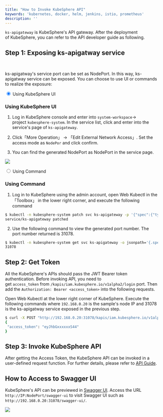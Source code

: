 ```yaml
---
title: "How to Invoke KubeSphere API"
keywords: 'kubernetes, docker, helm, jenkins, istio, prometheus'
description: ''
---
```



`ks-apigateway` is KubeSphere's API gateway. After the deployment of KubeSphere, you can refer to the API developer guide as following. 


## Step 1: Exposing ks-apigatway service
 

ks-apigatway's service port can be set as NodePort. In this way, ks-apigatway service can be exposed. You can choose to use UI or commands to realize the exposure:

<div class="md-tabs">
<input type="radio" name="tabs" id="ui" checked="checked">
<label for="ui">Using KubeSphere UI</label>
<span class="md-tab">

### Using KubeSphere UI

1. Log in KubeSphere console and enter into `system-workspace`-> project `kubesphere-system`. In the service list, click and enter into the service's page of `ks-apigateway`. 

2. Click「More Operation」 -> 「Edit External Network Access」. Set the access mode as `NodePor` and click confirm.

3. You can find the generated NodePort as NodePort in the service page. 

![](https://pek3b.qingstor.com/kubesphere-docs/png/20190704143243.png)


</span>
<input type="radio" name="tabs" id="cmd">
<label for="cmd">Using Command</label>
<span class="md-tab">

### Using Command

1. Log in to KubeSphere using the admin account, open Web Kubectl in the 「Toolbox」 in the lower right corner, and execute the following command

```bash
$ kubectl -n kubesphere-system patch svc ks-apigateway -p '{"spec":{"type":"NodePort"}}'
service/ks-apigateway patched
```

2. Use the following command to view the generated port number. The port number returned  is 31078.

```bash
$ kubectl -n kubesphere-system get svc ks-apigateway -o jsonpath='{.spec.ports[0].nodePort}'
31078
```

</span>
</div>

## Step 2: Get Token

All the KubeSphere's APIs should pass the JWT Bearer token authentication. Before invoking API, you need to get `access_token` from `/kapis/iam.kubesphere.io/v1alpha2/login` port. Then add the `Authorization: Bearer <access_token>` into the following requests.

Open Web Kubectl at the lower right corner of KubeSphere. Execute the following commands where `192.168.0.20` is the sample's node IP and 31078 is the ks-apigatway service exposed in the previous step.

```bash
$ curl -X POST "http://192.168.0.20:31078/kapis/iam.kubesphere.io/v1alpha2/login" -H "accept: application/json" -H "Content-Type: application/json" -d "{ \"password\": \"P@88w0rd\", \"username\": \"admin\"}"
{
 "access_token": "eyJhbGxxxxxxS44"
}
```

## Step 3: Invoke KubeSphere API

After getting the Access Token, the KubeSphere API can be invoked in a user-defined request function. For further details, please refer to [API Guide](../api-docs).

## How to Access to Swagger UI

KubeSphere's API can be previewed in  [Swagger UI](https://swagger.io/). Access the URL `http://IP:NodePort/swagger-ui` to visit Swagger UI such as  `http://192.168.0.20:31078/swagger-ui/`.

![](https://pek3b.qingstor.com/kubesphere-docs/png/20190704190556.png)

